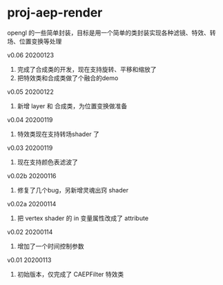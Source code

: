 # proj-aep-render
opengl 的一些简单封装，目标是用一个简单的类封装实现各种滤镜、特效、转场、位置变换等处理

v0.06		20200123
1. 完成了合成类的开发，现在支持旋转、平移和缩放了
2. 把特效类和合成类做了个融合的demo

v0.05		20200122
1. 新增 layer 和 合成类，为位置变换做准备

v0.04		20200119
1. 特效类现在支持转场shader 了

v0.03		20200119
1. 现在支持颜色表滤波了

v0.02b		20200116
1. 修复了几个bug，另新增灵魂出窍 shader

v0.02a		20200114
1. 把 vertex shader 的 in 变量属性改成了 attribute

v0.02		20200114
1. 增加了一个时间控制参数

v0.01		20200113
1. 初始版本，仅完成了 CAEPFilter 特效类
